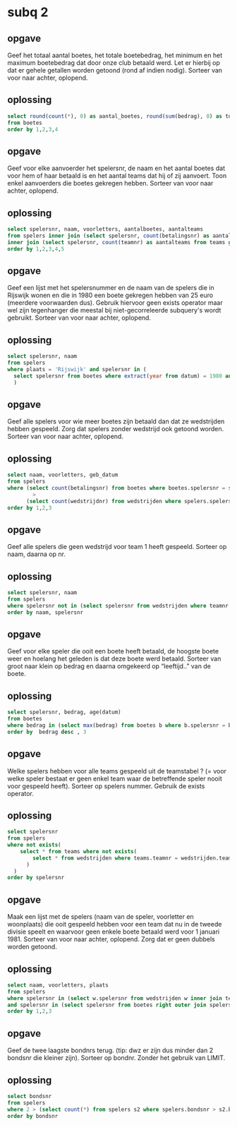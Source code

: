 # subq 2

## opgave
Geef het totaal aantal boetes, het totale boetebedrag, het minimum en het maximum boetebedrag dat door onze club betaald werd. Let er hierbij op dat er gehele getallen worden getoond (rond af indien nodig). Sorteer van voor naar achter, oplopend.
## oplossing
```sql
select round(count(*), 0) as aantal_boetes, round(sum(bedrag), 0) as totaal_bedrag, round(min(bedrag), 0) as minimum, round(max(bedrag)) as maximum
from boetes
order by 1,2,3,4
```

## opgave
Geef voor elke aanvoerder het spelersnr, de naam en het aantal boetes dat voor hem of haar betaald is en het aantal teams dat hij of zij aanvoert. Toon enkel aanvoerders die boetes gekregen hebben. Sorteer van voor naar achter, oplopend.
## oplossing
```sql
select spelersnr, naam, voorletters, aantalboetes, aantalteams
from spelers inner join (select spelersnr, count(betalingsnr) as aantalboetes from boetes group by spelersnr) as boetes using(spelersnr)
inner join (select spelersnr, count(teamnr) as aantalteams from teams group by spelersnr) as teams using (spelersnr)
order by 1,2,3,4,5
```

## opgave
Geef een lijst met het spelersnummer en de naam van de spelers die in Rijswijk wonen en die in 1980 een boete gekregen hebben van 25 euro (meerdere voorwaarden dus). Gebruik hiervoor geen exists operator maar wel zijn tegenhanger die meestal bij niet-gecorreleerde subquery's wordt gebruikt. Sorteer van voor naar achter, oplopend.
## oplossing
```sql
select spelersnr, naam
from spelers
where plaats = 'Rijswijk' and spelersnr in (
  select spelersnr from boetes where extract(year from datum) = 1980 and bedrag  = 25
  )
```

## opgave
Geef alle spelers voor wie meer boetes zijn betaald dan dat ze wedstrijden hebben gespeeld. Zorg dat spelers zonder wedstrijd ook getoond worden.
Sorteer van voor naar achter, oplopend.
## oplossing
```sql
select naam, voorletters, geb_datum
from spelers
where (select count(betalingsnr) from boetes where boetes.spelersnr = spelers.spelersnr)
        >
      (select count(wedstrijdnr) from wedstrijden where spelers.spelersnr = wedstrijden.spelersnr)
order by 1,2,3
```

## opgave
Geef alle spelers die geen wedstrijd voor team 1 heeft gespeeld. Sorteer op naam, daarna op nr.
## oplossing
```sql
select spelersnr, naam
from spelers
where spelersnr not in (select spelersnr from wedstrijden where teamnr = 1)
order by naam, spelersnr
```

## opgave
Geef voor elke speler die ooit een boete heeft betaald, de hoogste boete weer en hoelang het geleden is dat deze boete werd betaald. Sorteer van groot naar klein op bedrag en daarna omgekeerd op “leeftijd..” van de boete.
## oplossing
```sql
select spelersnr, bedrag, age(datum)
from boetes
where bedrag in (select max(bedrag) from boetes b where b.spelersnr = boetes.spelersnr )
order by  bedrag desc , 3
```

## opgave
Welke spelers hebben voor alle teams gespeeld uit de teamstabel ?
(= voor welke speler bestaat er geen enkel team waar de betreffende speler nooit voor gespeeld heeft). Sorteer op spelers nummer. Gebruik de exists operator.
## oplossing
```sql
select spelersnr
from spelers
where not exists(
    select * from teams where not exists(
        select * from wedstrijden where teams.teamnr = wedstrijden.teamnr and spelers.spelersnr = wedstrijden.spelersnr
      )
  )
order by spelersnr
```

## opgave
Maak een lijst met de spelers (naam van de speler, voorletter en woonplaats) die ooit gespeeld hebben voor een team dat nu in de tweede divisie speelt en waarvoor geen enkele boete betaald werd voor 1 januari 1981. Sorteer van voor naar achter, oplopend. Zorg dat er geen dubbels worden getoond.
## oplossing
```sql
select naam, voorletters, plaats
from spelers
where spelersnr in (select w.spelersnr from wedstrijden w inner join teams using(teamnr) where divisie = 'tweede')
and spelersnr in (select spelersnr from boetes right outer join spelers using(spelersnr) where datum > '1981-01-01'::date or datum is null)
order by 1,2,3
```

## opgave
Geef de twee laagste bondnrs terug. (tip: dwz er zijn dus minder dan 2 bondsnr die kleiner zijn). Sorteer op bondnr. Zonder het gebruik van LIMIT.
## oplossing
```sql
select bondsnr
from spelers
where 2 > (select count(*) from spelers s2 where spelers.bondsnr > s2.bondsnr) and bondsnr is not null
order by bondsnr
```
